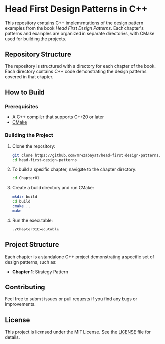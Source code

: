 # Head First Design Patterns in C++ 

This repository contains C++ implementations of the design pattern examples from the book *Head First Design Patterns*. Each chapter's patterns and examples are organized in separate directories, with CMake used for building the projects.

## Repository Structure

The repository is structured with a directory for each chapter of the book. Each directory contains C++ code demonstrating the design patterns covered in that chapter.

## How to Build

### Prerequisites
- A C++ compiler that supports C++20 or later
- [CMake](https://cmake.org/download/)

### Building the Project

1. Clone the repository:
    ```bash
    git clone https://github.com/mrezabayat/head-first-design-patterns.git
    cd head-first-design-patterns
    ```

2. To build a specific chapter, navigate to the chapter directory:
    ```bash
    cd Chapter01
    ```

3. Create a build directory and run CMake:
    ```bash
    mkdir build
    cd build
    cmake ..
    make
    ```

4. Run the executable:
    ```bash
    ./Chapter01Executable
    ```

## Project Structure

Each chapter is a standalone C++ project demonstrating a specific set of design patterns, such as:

- **Chapter 1**: Strategy Pattern

## Contributing

Feel free to submit issues or pull requests if you find any bugs or improvements. 

## License

This project is licensed under the MIT License. See the [LICENSE](./LICENSE) file for details.

